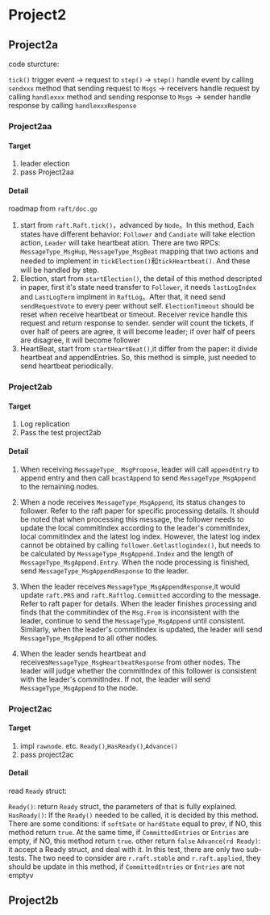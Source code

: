 # Project2

## Project2a

code sturcture:

`tick()` trigger event -> request to `step()` -> `step()` handle event by calling `sendxxx` method that sending request to `Msgs` -> receivers handle request by calling `handlexxx` method and sending response to `Msgs` -> sender handle response by calling `handlexxxResponse`


### Project2aa

#### Target

1. leader election
2. pass Project2aa

#### Detail

roadmap from `raft/doc.go`

1. start from `raft.Raft.tick()`，advanced by `Node`。In this method, Each states have different behavior: `Follower` and `Candiate` will take election action, `Leader` will take heartbeat ation. There are two RPCs: `MessageType_MsgHup`, `MessageType_MsgBeat` mapping that two actions and needed to implement in `tickElection()`和`tickHeartbeat()`. And these will be handled by step.
2. Election, start from `startElection()`, the detail of this method descripted in paper, first it's state need transfer to `Follower`, it needs `lastLogIndex` and `LastLogTerm` implment in `RaftLog`。After that, it need send `sendRequestVote` to every peer without self. `ElectionTimeout` should be reset when receive heartbeat or timeout. Receiver revice handle this request and return response to sender. sender will count the tickets, if over half of peers are agree, it will become leader; if over half of peers are disagree, it will become follower
3. HeartBeat, start from `startHeartBeat()`,it differ from the paper: it divide heartbeat and appendEntries. So, this method is simple, just needed to send heartbeat periodically. 


### Project2ab

#### Target
1. Log replication
2. Pass the test project2ab

#### Detail 

1. When receiving `MessageType_ MsgPropose`, leader will call `appendEntry` to append entry and then call `bcastAppend` to send `MessageType_MsgAppend` to the remaining nodes.

2. When a node receives `MessageType_MsgAppend`, its status changes to follower. Refer to the raft paper for specific processing details. It should be noted that when processing this message, the follower needs to update the local commitIndex according to the leader's commitIndex, local commitIndex and the latest log index. However, the latest log index cannot be obtained by calling `follower.Getlastlogindex()`, but needs to be calculated by `MessageType_MsgAppend.Index` and the length of `MessageType_MsgAppend.Entry`. When the node processing is finished, send `MessageType_MsgAppendResponse` to the leader.

3. When the leader receives `MessageType_MsgAppendResponse`,it would update `raft.PRS` and `raft.Raftlog.Committed` according to the message. Refer to raft paper for details. When the leader finishes processing and finds that the commitindex of the `Msg.From` is inconsistent with the leader, continue to send the `MessageType_MsgAppend` until consistent. Similarly, when the leader's commitIndex is updated, the leader will send `MessageType_MsgAppend` to all other nodes.

4. When the leader sends heartbeat and receives`MessageType_MsgHeartbeatResponse` from other nodes. The leader will judge whether the commitIndex of this follower is consistent with the leader's commitIndex. If not, the leader will send `MessageType_MsgAppend` to the node.

### Project2ac


#### Target

1. impl `rawnode`. etc. `Ready()`,`HasReady()`,`Advance()`
2. pass project2ac

#### Detail

read `Ready` struct:

`Ready()`: return `Ready` struct, the parameters of that is fully explained.
`HasReady()`: If the `Ready()` needed to be called, it is decided by this method. There are some conditions: if `softSate` or `hardState`  equal to prev, if NO, this method return `true`. At the same time, if `CommittedEntries` or `Entries` are empty, if NO, this method return `true`. other return `false`
`Advance(rd Ready)`: it accept a Ready struct, and deal with it. In this test, there are only two sub-tests. The two need to consider are `r.raft.stable` and `r.raft.applied`, they should be update in this method, if `CommittedEntries` or `Entries` are not emptyv

## Project2b
